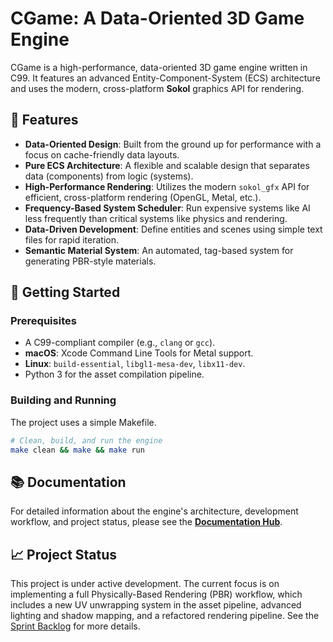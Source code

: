 # CGame: A Data-Oriented 3D Game Engine

CGame is a high-performance, data-oriented 3D game engine written in C99. It features an advanced Entity-Component-System (ECS) architecture and uses the modern, cross-platform **Sokol** graphics API for rendering.

## 🌟 Features

*   **Data-Oriented Design**: Built from the ground up for performance with a focus on cache-friendly data layouts.
*   **Pure ECS Architecture**: A flexible and scalable design that separates data (components) from logic (systems).
*   **High-Performance Rendering**: Utilizes the modern `sokol_gfx` API for efficient, cross-platform rendering (OpenGL, Metal, etc.).
*   **Frequency-Based System Scheduler**: Run expensive systems like AI less frequently than critical systems like physics and rendering.
*   **Data-Driven Development**: Define entities and scenes using simple text files for rapid iteration.
*   **Semantic Material System**: An automated, tag-based system for generating PBR-style materials.

## 🚀 Getting Started

### Prerequisites

- A C99-compliant compiler (e.g., `clang` or `gcc`).
- **macOS**: Xcode Command Line Tools for Metal support.
- **Linux**: `build-essential`, `libgl1-mesa-dev`, `libx11-dev`.
- Python 3 for the asset compilation pipeline.

### Building and Running

The project uses a simple Makefile.

```bash
# Clean, build, and run the engine
make clean && make && make run
```

## 📚 Documentation

For detailed information about the engine's architecture, development workflow, and project status, please see the **[Documentation Hub](./docs/README.md)**.

## 📈 Project Status

This project is under active development. The current focus is on implementing a full Physically-Based Rendering (PBR) workflow, which includes a new UV unwrapping system in the asset pipeline, advanced lighting and shadow mapping, and a refactored rendering pipeline. See the [Sprint Backlog](./docs/sprints/backlog/README.md) for more details.
